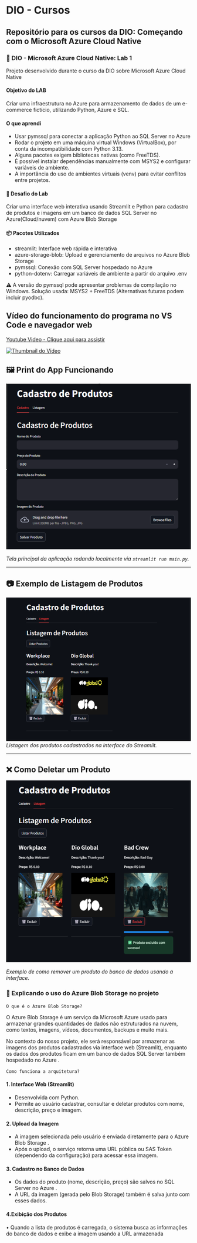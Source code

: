 # DIO - Cursos
## Repositório para os cursos da DIO: Começando com o Microsoft Azure Cloud Native

### 🧪 DIO - Microsoft Azure Cloud Native: Lab 1

Projeto desenvolvido durante o curso da DIO sobre Microsoft Azure Cloud Native 

#### Objetivo do LAB 
Criar uma infraestrutura no Azure para armazenamento de dados de um e-commerce fictício, utilizando Python, Azure e SQL.

#### O que aprendi
* Usar pymssql para conectar a aplicação Python ao SQL Server no Azure
* Rodar o projeto em uma máquina virtual Windows (VirtualBox), por conta da incompatibilidade com Python 3.13.
* Alguns pacotes exigem bibliotecas nativas (como FreeTDS).
* É possível instalar dependências manualmente com MSYS2 e configurar variáveis de ambiente.
* A importância do uso de ambientes virtuais (venv) para evitar conflitos entre projetos.

#### 🎯 Desafio do Lab 

Criar uma interface web interativa usando Streamlit e Python para cadastro de produtos e imagens em um banco de dados SQL Server no Azure(Cloud/nuvem) com Azure Blob Storage

#### 📦 Pacotes Utilizados

* streamlit: Interface web rápida e interativa
* azure-storage-blob: Upload e gerenciamento de arquivos no Azure Blob Storage
* pymssql: Conexão com SQL Server hospedado no Azure
* python-dotenv: Carregar variáveis de ambiente a partir do arquivo .env

⚠️ A versão do pymssql pode apresentar problemas de compilação no Windows. Solução usada: MSYS2 + FreeTDS (Alternativas futuras podem incluir pyodbc).

## Vídeo do funcionamento do programa no VS Code e navegador web
[Youtube Video - Clique aqui para assistir](https://www.youtube.com/watch?v=KMIRbP-MutE )

[![Thumbnail do Vídeo](https://img.youtube.com/vi/KMIRbP-MutE/hqdefault.jpg )](https://www.youtube.com/watch?v=KMIRbP-MutE )

## 🖼️ Print do App Funcionando

![Tela Principal da Aplicação](imagens/telainicial.png)

*Tela principal da aplicação rodando localmente via `streamlit run main.py`.*

---

## 📷 Exemplo de Listagem de Produtos

![Produtos Cadastrados](imagens/2.jpg)  
*Listagem dos produtos cadastrados na interface do Streamlit.*

---

## ❌ Como Deletar um Produto

![Deletar Produto](imagens/1.jpg)  

*Exemplo de como remover um produto do banco de dados usando a interface.*

### 🧾 Explicando o uso do Azure Blob Storage no projeto

    O que é o Azure Blob Storage?
O Azure Blob Storage é um serviço da Microsoft Azure usado para armazenar grandes quantidades de dados não estruturados na nuvem, como textos, imagens, vídeos, documentos, backups e muito mais.

No contexto do nosso projeto, ele será responsável por armazenar as imagens dos produtos cadastrados via interface web (Streamlit), enquanto os dados dos produtos ficam em um banco de dados SQL Server também hospedado no Azure .

    Como funciona a arquitetura?
#### 1.	Interface Web (Streamlit)
* Desenvolvida com Python.
* Permite ao usuário cadastrar, consultar e deletar produtos com nome, descrição, preço e imagem.
#### 2.	Upload da Imagem
* A imagem selecionada pelo usuário é enviada diretamente para o Azure Blob Storage .
* Após o upload, o serviço retorna uma URL pública ou SAS Token (dependendo da configuração) para acessar essa imagem.
#### 3. Cadastro no Banco de Dados
* Os dados do produto (nome, descrição, preço) são salvos no SQL Server no Azure .
* A URL da imagem (gerada pelo Blob Storage) também é salva junto com esses dados.
#### 4.Exibição dos Produtos
•	Quando a lista de produtos é carregada, o sistema busca as informações do banco de dados e exibe a imagem usando a URL armazenada

